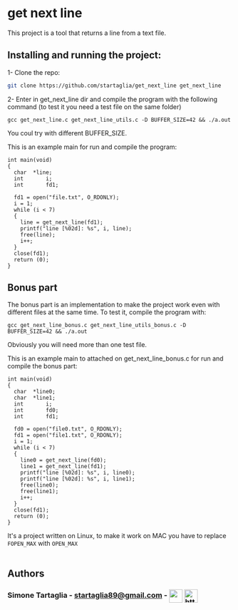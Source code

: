# get next line

This project is a tool that returns a line from a text file.

## Installing and running the project:

1- Clone the repo:
  
  ```sh
  git clone https://github.com/startaglia/get_next_line get_next_line
  ```

2- Enter in get_next_line dir and compile the program with the following command (to test it you need a test file on the same folder)
	
 ```
 gcc get_next_line.c get_next_line_utils.c -D BUFFER_SIZE=42 && ./a.out
 ```
You coul try with different BUFFER_SIZE.</br>

This is an example main for run and compile the program:
```
int	main(void)
{
  char	*line;
  int		i;
  int		fd1;
  
  fd1 = open("file.txt", O_RDONLY);
  i = 1;
  while (i < 7)
  {
    line = get_next_line(fd1);
    printf("line [%02d]: %s", i, line);
    free(line);
    i++;
  }
  close(fd1);
  return (0);
}
```
## Bonus part
The bonus part is an implementation to make the project work even with different files at the same time. To test it, compile the program with:
 
 ```
 gcc get_next_line_bonus.c get_next_line_utils_bonus.c -D BUFFER_SIZE=42 && ./a.out
 ```

Obviously you will need more than one test file.</br>

This is an example main to attached on get_next_line_bonus.c for run and compile the bonus part:
```
int	main(void)
{
  char	*line0;
  char	*line1;
  int		i;
  int		fd0;
  int		fd1;
  
  fd0 = open("file0.txt", O_RDONLY);
  fd1 = open("file1.txt", O_RDONLY);
  i = 1;
  while (i < 7)
  {
    line0 = get_next_line(fd0);
    line1 = get_next_line(fd1);
    printf("line [%02d]: %s", i, line0);
    printf("line [%02d]: %s", i, line1);
    free(line0);
    free(line1);
    i++;
  }
  close(fd1);
  return (0);
}
```

It's a project written on Linux, to make it work on MAC you have to replace `FOPEN_MAX` with `OPEN_MAX` </br></br>

## Authors

### Simone Tartaglia -  startaglia89@gmail.com - <a href="https://github.com/startaglia" target="_blank"><img align="center" src="https://icon-library.com/images/github-icon-svg/github-icon-svg-0.jpg" height="30" width="30" /></a> <a href="https://www.linkedin.com/in/simone-tartaglia-134723248/" target="_blank"><img align="center" src="https://raw.githubusercontent.com/rahuldkjain/github-profile-readme-generator/master/src/images/icons/Social/linked-in-alt.svg" alt="https://www.linkedin.com/in/simone-tartaglia-134723248/" height="30" width="30" /></a>
